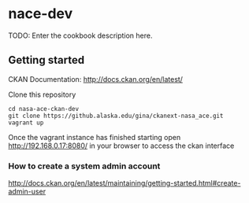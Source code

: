 # nace-dev

TODO: Enter the cookbook description here.

## Getting started

CKAN Documentation: http://docs.ckan.org/en/latest/

Clone this repository

```
cd nasa-ace-ckan-dev
git clone https://github.alaska.edu/gina/ckanext-nasa_ace.git
vagrant up
```

Once the vagrant instance has finished starting open http://192.168.0.17:8080/ in your browser to access the ckan interface

### How to create a system admin account

http://docs.ckan.org/en/latest/maintaining/getting-started.html#create-admin-user
